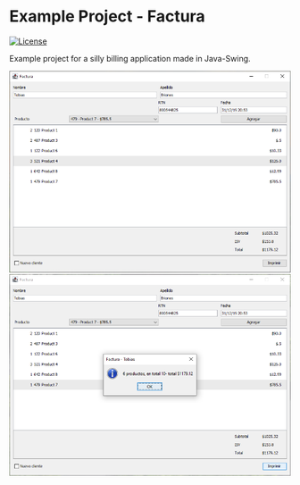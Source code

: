 # Example Project - Factura
[![License](https://img.shields.io/github/license/tobiasbriones/example.programming.java.factura)](https://github.com/TobiasBriones/example.programming.java.factura/blob/master/LICENSE)

Example project for a silly billing application made in Java-Swing.

![screenshot_1](https://github.com/TobiasBriones/example.programming.java.factura/blob/master/_repo/assets/screenshot_1.png)
![screenshot_2](https://github.com/TobiasBriones/example.programming.java.factura/blob/master/_repo/assets/screenshot_2.png)
